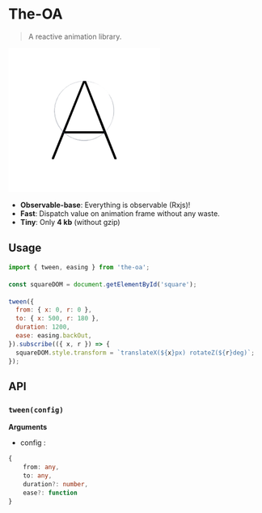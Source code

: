 # The-OA

> A reactive animation library.

<img src="https://github.com/Jerry-Hong/react-oa/blob/master/assets/logo.png?raw=true" width="300">

- **Observable-base**: Everything is observable (Rxjs)!
- **Fast**: Dispatch value on animation frame without any waste.
- **Tiny**: Only **4 kb** (without gzip)

## Usage

```javascript
import { tween, easing } from 'the-oa';

const squareDOM = document.getElementById('square');

tween({
  from: { x: 0, r: 0 },
  to: { x: 500, r: 180 },
  duration: 1200,
  ease: easing.backOut,
}).subscribe(({ x, r }) => {
  squareDOM.style.transform = `translateX(${x}px) rotateZ(${r}deg)`;
});
```

## API

### `tween(config)`

**Arguments**

- config : 

```typescript
{
    from: any,
    to: any,
    duration?: number,
    ease?: function
}
```

